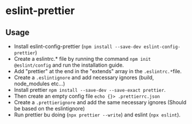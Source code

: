 # eslint-prettier

## Usage

- Install eslint-config-prettier (`npm install --save-dev eslint-config-prettier`)
- Create a eslintrc.\* file by running the command `npm init @eslint/config` and run the installation guide.
- Add "prettier" at the end in the "extends" array in the `.eslintrc.*`file.
- Create a `.eslintignore` and add necessary ignores (build, node_modules etc...)
- Install prettier `npm install --save-dev --save-exact prettier`.
- Then create an empty config file `echo {}> .prettierrc.json`
- Create a `.prettierignore` and add the same necessary ignores (Should be based on the eslintignore)
- Run prettier bu doing (`npx prettier --write`) and eslint (`npx eslint`).
